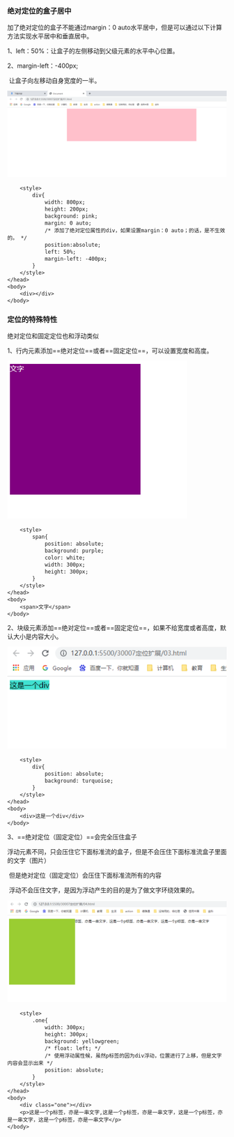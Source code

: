 ### 绝对定位的盒子居中

加了绝对定位的盒子不能通过margin：0 auto水平居中，但是可以通过以下计算方法实现水平居中和垂直居中。

1、left：50%：让盒子的左侧移动到父级元素的水平中心位置。

2、margin-left：-400px;

​				让盒子向左移动自身宽度的一半。



![image-20211201194216647](13定位的拓展.assets/image-20211201194216647.png)

```
    <style>
        div{
            width: 800px;
            height: 200px;
            background: pink;
            margin: 0 auto;
            /* 添加了绝对定位属性的div，如果设置margin：0 auto；的话，是不生效的。 */
            position:absolute;
            left: 50%;
            margin-left: -400px;
        }
    </style>
</head>
<body>
    <div></div>
</body>
```



### 定位的特殊特性

绝对定位和固定定位也和浮动类似

1、行内元素添加==绝对定位==或者==固定定位==，可以设置宽度和高度。

![image-20211201195946790](13定位的拓展.assets/image-20211201195946790.png)

```
    <style>
        span{
            position: absolute;
            background: purple;
            color: white;
            width: 300px;
            height: 300px;
        }
    </style>
</head>
<body>
    <span>文字</span>
</body>
```

2、块级元素添加==绝对定位==或者==固定定位==，如果不给宽度或者高度，默认大小是内容大小。



![image-20211201200357614](13定位的拓展.assets/image-20211201200357614.png)

```
    <style>
        div{
            position: absolute;
            background: turquoise;
        }
    </style>
</head>
<body>
    <div>这是一个div</div>
</body>
```

3、==绝对定位（固定定位）==会完全压住盒子

​				浮动元素不同，只会压住它下面标准流的盒子，但是不会压住下面标准流盒子里面的文字（图片）

​				但是绝对定位（固定定位）会压住下面标准流所有的内容

​				浮动不会压住文字，是因为浮动产生的目的是为了做文字环绕效果的。

![image-20211201201739673](13定位的拓展.assets/image-20211201201739673.png)

```
    <style>
        .one{
            width: 300px;
            height: 300px;
            background: yellowgreen;
            /* float: left; */
            /* 使用浮动属性候，虽然p标签的因为div浮动，位置进行了上移，但是文字内容会显示出来 */
            position: absolute;
        }
    </style>
</head>
<body>
    <div class="one"></div>
    <p>这是一个p标签，亦是一串文字,这是一个p标签，亦是一串文字，这是一个p标签，亦是一串文字，这是一个p标签，亦是一串文字</p>
</body>
```

